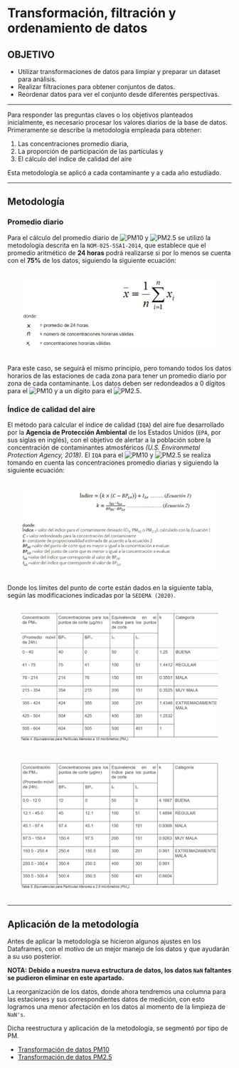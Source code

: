 # Transformación, filtración y ordenamiento de datos

## OBJETIVO 

- Utilizar transformaciones de datos para limpiar y preparar un dataset para análisis.
- Realizar filtraciones para obtener conjuntos de datos.
- Reordenar datos para ver el conjunto desde diferentes perspectivas.

***

Para responder las preguntas claves o los objetivos planteados inicialmente, es necesario procesar los valores diarios de la base de datos.  
Primeramente se describe la metodología empleada para obtener:
1. Las concentraciones promedio diaria, 
1. La proporción de participación de las partículas y 
1. El cálculo del índice de calidad del aire

Esta metodología se aplicó a cada contaminante y a cada año estudiado.

***
## Metodología

### Promedio diario

Para el cálculo del promedio diario de ![PM10] y ![PM2.5] se utilizó la metodología descrita en la `NOM-025-SSA1-2014`, que establece que el promedio aritmético de **24 horas** podrá realizarse si por lo menos se cuenta con el **75%** de los datos, siguiendo la siguiente ecuación:

<div style="text-align:center; padding: 10px; margin: 20px;"><img src='../img/ecuacion1_tdd.jpg'></div>

Para este caso, se seguirá el mismo principio, pero tomando todos los datos horarios de las estaciones de cada zona para tener un promedio diario por zona de cada contaminante. Los datos deben ser redondeados a 0 dígitos para el ![PM10] y a un dígito para el ![PM2.5].


### Índice de calidad del aire
El método para calcular el índice de calidad (`IQA`) del aire fue desarrollado por la **Agencia de Protección Ambiental** de los Estados Unidos (`EPA`, por sus siglas en inglés), con el objetivo de alertar a la población sobre la concentración de contaminantes atmosféricos _(U.S. Environmetal Protection Agency, 2018)_. El `IQA` para el ![PM10] y ![PM2.5] se realiza tomando en cuenta las concentraciones promedio diarias y siguiendo la siguiente ecuación:

<div style="text-align:center; padding: 10px; margin: 20px;"><img src='../img/ecuacion2_tdd.jpg'></div>

Donde los límites del punto de corte están dados en la siguiente tabla, según las modificaciones indicadas por la `SEDEMA (2020)`.

<div style="text-align:center; padding: 10px; margin: 20px;"><img src='../img/tabla4_tdd.jpg'></div>

<div style="text-align:center; padding: 10px; margin: 20px;"><img src='../img/tabla5_tdd.jpg'></div>

***
## Aplicación de la metodología

Antes de aplicar la metodología se hicieron algunos ajustes en los Dataframes, con el motivo de un mejor manejo de los datos y que ayudarán a su uso posterior.

**NOTA: Debido a nuestra nueva estructura de datos, los datos `NaN` faltantes se pudieron eliminar en este apartado.**

La reorganización de los datos, donde ahora tendremos una columna para las estaciones y sus correspondientes datos de medición, con esto logramos una menor afectación en los datos al momento de la limpieza de `NaN's`.

Dicha reestructura y aplicación de la metodología, se segmentó por tipo de PM.

- [Transformación de datos PM10](https://github.com/IrvingC48/BeduFase2-Proyecto_python/blob/main/Procesos/6_1_Transformacion_PM10.ipynb)
- [Transformación de datos PM2.5](https://github.com/IrvingC48/BeduFase2-Proyecto_python/blob/main/Procesos/6_2_Transformacion_PM25.ipynb)


[PM10]: https://latex.codecogs.com/gif.latex?\bg_white&space;PM_{10}
[PM2.5]: https://latex.codecogs.com/gif.latex?\bg_white&space;PM_{2.5}
